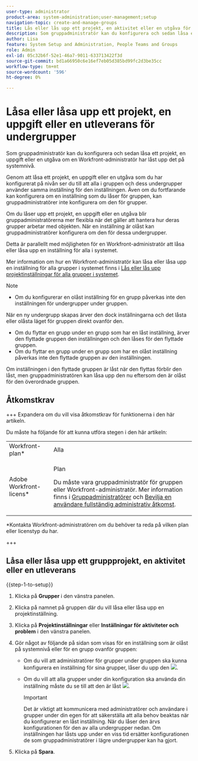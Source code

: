 ```yaml
---
user-type: administrator
product-area: system-administration;user-management;setup
navigation-topic: create-and-manage-groups
title: Lås eller lås upp ett projekt, en aktivitet eller en utgåva för undergrupper
description: Som gruppadministratör kan du konfigurera och sedan låsa ett projekt, en uppgift eller en utgåva om en Workfront-administratör har låst upp det på systemnivå.
author: Lisa
feature: System Setup and Administration, People Teams and Groups
role: Admin
exl-id: 05c32b6f-52e1-46a7-9011-633713422f3d
source-git-commit: bd1a66950c6e16ef7eb05d385bd99fc2d3be35cc
workflow-type: tm+mt
source-wordcount: '596'
ht-degree: 0%

---
```


# Låsa eller låsa upp ett projekt, en uppgift eller en utleverans för undergrupper

Som gruppadministratör kan du konfigurera och sedan låsa ett projekt, en uppgift eller en utgåva om en Workfront-administratör har låst upp det på systemnivå.

Genom att låsa ett projekt, en uppgift eller en utgåva som du har konfigurerat på nivån ser du till att alla i gruppen och dess undergrupper använder samma inställning för den inställningen. Även om du fortfarande kan konfigurera om en inställning som du låser för gruppen, kan gruppadministratörer inte konfigurera om den för grupper.

Om du låser upp ett projekt, en uppgift eller en utgåva blir gruppadministratörerna mer flexibla när det gäller att hantera hur deras grupper arbetar med objekten. När en inställning är olåst kan gruppadministratörer konfigurera om den för dessa undergrupper.

Detta är parallellt med möjligheten för en Workfront-administratör att låsa eller låsa upp en inställning för alla i systemet.

Mer information om hur en Workfront-administratör kan låsa eller låsa upp en inställning för alla grupper i systemet finns i [Lås eller lås upp projektinställningar för alla grupper i systemet](../../../administration-and-setup/set-up-workfront/configure-system-defaults/lock-or-unlock-project-preferences-for-groups-system.md).

<!--
<p data-mc-conditions="QuicksilverOrClassic.Draft mode">Unlike other Lock/Unlock articles that start just like this one, we need the steps here. In other areas, the lock/unlock step is part of the article about setting preferences or creating statuses.</p>
-->

>[!NOTE]
>
>* Om du konfigurerar en olåst inställning för en grupp påverkas inte den inställningen för undergrupper under gruppen.
>
>  När en ny undergrupp skapas ärver den dock inställningarna och det låsta eller olåsta läget för gruppen direkt ovanför den.
>
>* Om du flyttar en grupp under en grupp som har en låst inställning, ärver den flyttade gruppen den inställningen och den låses för den flyttade gruppen.
>* Om du flyttar en grupp under en grupp som har en olåst inställning påverkas inte den flyttade gruppen av den inställningen.
>
>  Om inställningen i den flyttade gruppen är låst när den flyttas förblir den låst, men gruppadministratören kan låsa upp den nu eftersom den är olåst för den överordnade gruppen.
>

## Åtkomstkrav

+++ Expandera om du vill visa åtkomstkrav för funktionerna i den här artikeln.

Du måste ha följande för att kunna utföra stegen i den här artikeln:

<table style="table-layout:auto"> 
 <col> 
 <col> 
 <tbody> 
  <tr> 
   <td role="rowheader">Workfront-plan*</td> 
   <td>Alla</td> 
  </tr> 
  <tr> 
   <td role="rowheader">Adobe Workfront-licens*</td> 
   <td> <p>Plan </p> <p>Du måste vara gruppadministratör för gruppen eller Workfront-administratör. Mer information finns i <a href="../../../administration-and-setup/manage-groups/group-roles/group-administrators.md" class="MCXref xref">Gruppadministratörer</a> och <a href="../../../administration-and-setup/add-users/configure-and-grant-access/grant-a-user-full-administrative-access.md" class="MCXref xref">Bevilja en användare fullständig administrativ åtkomst</a>.</p> </td> 
  </tr> 
 </tbody> 
</table>

&#42;Kontakta Workfront-administratören om du behöver ta reda på vilken plan eller licenstyp du har.

+++

## Låsa eller låsa upp ett gruppprojekt, en aktivitet eller en utleverans

{{step-1-to-setup}}

1. Klicka på **Grupper** i den vänstra panelen.
1. Klicka på namnet på gruppen där du vill låsa eller låsa upp en projektinställning.
1. Klicka på **Projektinställningar** eller **Inställningar för aktiviteter och problem** i den vänstra panelen.

1. Gör något av följande på sidan som visas för en inställning som är olåst på systemnivå eller för en grupp ovanför gruppen:

   * Om du vill att administratörer för grupper under gruppen ska kunna konfigurera en inställning för sina grupper, låser du upp den ![](assets/unlock-toggle-button.png).
   * Om du vill att alla grupper under din konfiguration ska använda din inställning måste du se till att den är låst ![](assets/lock-toggle-button.png).

     >[!IMPORTANT]
     >
     >Det är viktigt att kommunicera med administratörer och användare i grupper under din egen för att säkerställa att alla behov beaktas när du konfigurerar en låst inställning. När du låser den ärvs konfigurationen för den av alla undergrupper nedan. Om inställningen har låsts upp under en viss tid ersätter konfigurationen de som gruppadministratörer i lägre undergrupper kan ha gjort.

1. Klicka på **Spara**.
